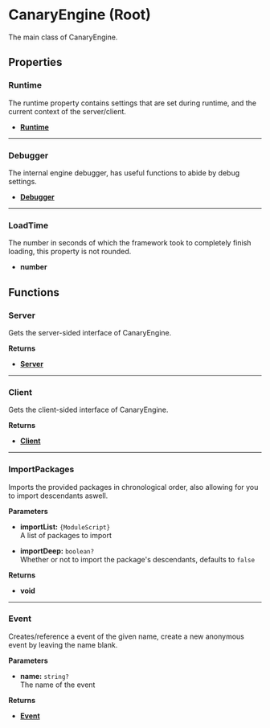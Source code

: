# CanaryEngine (Root)

The main class of CanaryEngine.

## Properties

### Runtime <Badge type="tip" text="read only" />

The runtime property contains settings that are set during runtime, and the current context of the server/client.

* [**Runtime**](/api/runtime/)

---

### Debugger <Badge type="tip" text="read only" />

The internal engine debugger, has useful functions to abide by debug settings.

* [**Debugger**](/api/debugger)

---

### LoadTime <Badge type="tip" text="read only" />

The number in seconds of which the framework took to completely finish loading, this property is not rounded.

* **number**

## Functions

### Server <Badge type="danger" text="server" />

Gets the server-sided interface of CanaryEngine.

**Returns**

* [**Server**](/api/server)

---

### Client <Badge type="danger" text="client" /> <Badge type="warning" text="yields" />

Gets the client-sided interface of CanaryEngine.

**Returns**

* [**Client**](/api/client)

---

### ImportPackages

Imports the provided packages in chronological order, also allowing for you to import descendants aswell.

**Parameters**

* **importList:** `{ModuleScript}`\
A list of packages to import

* **importDeep:** `boolean?`\
Whether or not to import the package's descendants, defaults to `false`

**Returns**

* **void**

---

### Event

Creates/reference a event of the given name, create a new anonymous event by leaving the name blank.

**Parameters**

* **name:** `string?`\
The name of the event

**Returns**

* [**Event**](/api/event)